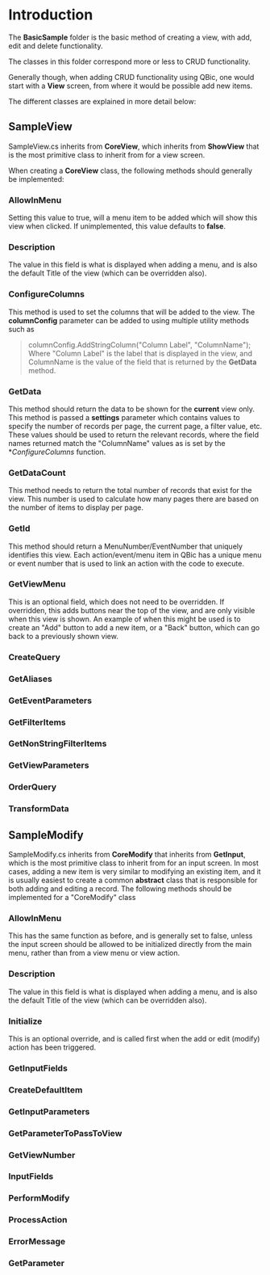 # Introduction
The **BasicSample** folder is the basic method of creating a view, with add, edit and delete functionality.

The classes in this folder correspond more or less to CRUD functionality.

Generally though, when adding CRUD functionality using QBic, one would start with a **View** screen, from where it would be possible add new items.

The different classes are explained in more detail below:

## SampleView
SampleView.cs inherits from **CoreView**, which inherits from **ShowView** that is the most primitive class to inherit from for a view screen.

When creating a **CoreView** class, the following methods should generally be implemented:

### AllowInMenu
Setting this value to true, will a menu item to be added which will show this view when clicked. If unimplemented, this value defaults to **false**.

### Description
The value in this field is what is displayed when adding a menu, and is also the default Title of the view (which can be overridden also).

### ConfigureColumns
This method is used to set the columns that will be added to the view.
The **columnConfig** parameter can be added to using multiple utility methods such as 
 > columnConfig.AddStringColumn("Column Label", "ColumnName");
 Where "Column Label" is the label that is displayed in the view, and ColumnName is the value of the field that is returned by the **GetData** method.

### GetData
This method should return the data to be shown for the **current** view only.
This method is passed a **settings** parameter which contains values to specify the number of records per page, the current page, a filter value, etc.
These values should be used to return the relevant records, where the field names returned match the "ColumnName" values as is set by the **ConfigureColumns* function.

### GetDataCount
This method needs to return the total number of records that exist for the view. 
This number is used to calculate how many pages there are based on the number of items to display per page.

        
### GetId
This method should return a MenuNumber/EventNumber that uniquely identifies this view.
Each action/event/menu item in QBic has a unique menu or event number that is used to link an action with the code to execute.

### GetViewMenu
This is an optional field, which does not need to be overridden.
If overridden, this adds buttons near the top of the view, and are only visible when this view is shown.
An example of when this might be used is to create an "Add" button to add a new item, or a "Back" button, which can go back to a previously shown view.

### CreateQuery

### GetAliases
        
### GetEventParameters

### GetFilterItems

### GetNonStringFilterItems

### GetViewParameters

### OrderQuery

### TransformData





## SampleModify
SampleModify.cs inherits from **CoreModify** that inherits from **GetInput**, which is the most primitive class to inherit from for an input screen.
In most cases, adding a new item is very similar to modifying an existing item, and it is usually easiest to create a common **abstract** class that is responsible for both adding and editing a record.
The following methods should be implemented for a "CoreModify" class

### AllowInMenu
This has the same function as before, and is generally set to false, unless the input screen should be allowed to be initialized directly from the main menu, rather than from a view menu or view action.

### Description
The value in this field is what is displayed when adding a menu, and is also the default Title of the view (which can be overridden also).

### Initialize
This is an optional override, and is called first when the add or edit (modify) action has been triggered.

### GetInputFields

### CreateDefaultItem
       
### GetInputParameters

### GetParameterToPassToView

### GetViewNumber

### InputFields

### PerformModify

### ProcessAction

### ErrorMessage

### GetParameter


